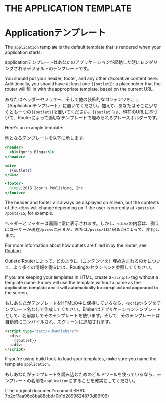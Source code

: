 # THE APPLICATION TEMPLATE
# Applicationテンプレート

The `application` template is the default template that is rendered when
your application starts. 

applicationテンプレートはあなたのアプリケーションが起動した時にレンダリングされるデフォルトのテンプレートです。

You should put your header, footer, and any other decorative content
here. Additionally, you should have at least one `{{outlet}}`:
a placeholder that the router will fill in with the appropriate template,
based on the current URL.

あなたはヘッダーやフッター、そして他の装飾的なコンテンツをここ（Applicationテンプレート）に置いてください。加えて、あなたはそこに少なくとも一つの`{{outlet}}`を置いてください。`{{outlet}}`は、現在のURLに基づいて、Routerによって適切なテンプレートで埋められるプレースホルダーです。

Here's an example template:

例となるテンプレートを以下に示します。

```handlebars
<header>
  <h1>Igor's Blog</h1>
</header>

<div>
  {{outlet}}
</div>

<footer>
  &copy;2013 Igor's Publishing, Inc.
</footer>
```

The header and footer will always be displayed on screen, but the
contents of the `<div>` will change depending on if the user is
currently at `/posts` or `/posts/15`, for example.

ヘッダーとフッターは画面に常に表示されます。しかし、`<div>`の内容は、例えばユーザーが現在`/posts`に居るか、または`/posts/15`に居るかによって、変化します。

For more information about how outlets are filled in by the router, see
[Routing](/guides/routing).

OutletがRouterによって、どのように（コンテンツを）埋め込まれるのかについて、より多くの情報を得るには、Routingのセクションを参照してください。

If you are keeping your templates in HTML, create a `<script>` tag
without a template name. Ember will use the template without a name as the application template and it will automatically be compiled and appended
to the screen.

もしあなたがテンプレートをHTMLの中に保持しているなら、`<script>`タグをテンプレート名なしで作成してください。Emberはアプリケーションテンプレートとして、名前無しでそのテンプレートを使います。そして、そのテンプレートは自動的にコンパイルされ、スクリーンに追加されます。

```html
<script type="text/x-handlebars">
  <div>
    {{outlet}}
  </div>
</script>
```

If you're using build tools to load your templates, make sure you name
the template `application`.

もしあなたがテンプレートを読み込むためのビルドツールを使っているなら、テンプレートの名前を`application`にすることを確実にしてください。

(The original document’s commit SHA1: 7b2cf7aa96e8ba88ebd40b1d2899624870d89f09)